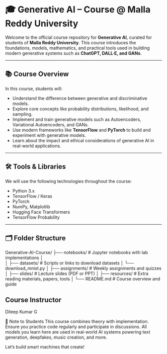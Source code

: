 # 🎓 Generative AI – Course @ Malla Reddy University

Welcome to the official course repository for **Generative AI**, curated for students of **Malla Reddy University**. This course introduces the foundations, models, mathematics, and practical tools used in building modern generative systems such as **ChatGPT, DALL·E, and GANs**.

---

## 📚 Course Overview

In this course, students will:

- Understand the difference between generative and discriminative models.
- Explore core concepts like probability distributions, likelihood, and sampling.
- Implement and train generative models such as Autoencoders, Variational Autoencoders, and GANs.
- Use modern frameworks like **TensorFlow** and **PyTorch** to build and experiment with generative models.
- Learn about the impact and ethical considerations of generative AI in real-world applications.

---

## 🛠 Tools & Libraries

We will use the following technologies throughout the course:

- Python 3.x
- TensorFlow / Keras
- PyTorch
- NumPy, Matplotlib
- Hugging Face Transformers
- TensorFlow Probability

---

## 🗂️ Folder Structure

Generative-AI-Course/
├── notebooks/              # Jupyter notebooks with lab implementations
│   
│
├── datasets/               # Scripts or links to download datasets
│   └── download_mnist.py
│
├── assignments/            # Weekly assignments and quizzes
│
├── slides/                 # Lecture slides (PDF or PPT)
│
├── resources/              # Extra reading materials, papers, tools
│
└── README.md               # Course overview and guide


## Course Instructor
Dileep Kumar G

📌 Note to Students
This course combines theory with implementation. Ensure you practice code regularly and participate in discussions. All models you learn here are used in real-world AI systems powering text generation, deepfakes, music creation, and more.

Let’s build smart machines that create!
